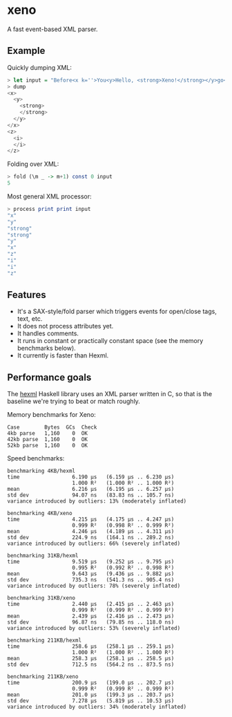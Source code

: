 # xeno

A fast event-based XML parser.

## Example

Quickly dumping XML:

``` haskell
> let input = "Before<x k=''>You<y>Hello, <strong>Xeno!</strong></y>go</x>Try <z><i>this!</i></z>"
> dump
<x>
  <y>
    <strong>
    </strong>
  </y>
</x>
<z>
  <i>
  </i>
</z>
```

Folding over XML:

``` haskell
> fold (\m _ -> m+1) const 0 input
5
```

Most general XML processor:

``` haskell
> process print print input
"x"
"y"
"strong"
"strong"
"y"
"x"
"z"
"i"
"i"
"z"
```

## Features

* It's a SAX-style/fold parser which triggers events for open/close
  tags, text, etc.
* It does not process attributes yet.
* It handles comments.
* It runs in constant or practically constant space (see the memory
  benchmarks below).
* It currently is faster than Hexml.

## Performance goals

The [hexml](https://github.com/ndmitchell/hexml) Haskell library uses
an XML parser written in C, so that is the baseline we're trying to
beat or match roughly.

Memory benchmarks for Xeno:

    Case        Bytes  GCs  Check
    4kb parse   1,160    0  OK
    42kb parse  1,160    0  OK
    52kb parse  1,160    0  OK

Speed benchmarks:

    benchmarking 4KB/hexml
    time                 6.190 μs   (6.159 μs .. 6.230 μs)
                         1.000 R²   (1.000 R² .. 1.000 R²)
    mean                 6.216 μs   (6.195 μs .. 6.257 μs)
    std dev              94.07 ns   (83.83 ns .. 105.7 ns)
    variance introduced by outliers: 13% (moderately inflated)

    benchmarking 4KB/xeno
    time                 4.215 μs   (4.175 μs .. 4.247 μs)
                         0.999 R²   (0.998 R² .. 0.999 R²)
    mean                 4.246 μs   (4.189 μs .. 4.311 μs)
    std dev              224.9 ns   (164.1 ns .. 289.2 ns)
    variance introduced by outliers: 66% (severely inflated)

    benchmarking 31KB/hexml
    time                 9.519 μs   (9.252 μs .. 9.795 μs)
                         0.995 R²   (0.992 R² .. 0.998 R²)
    mean                 9.643 μs   (9.436 μs .. 9.882 μs)
    std dev              735.3 ns   (541.3 ns .. 905.4 ns)
    variance introduced by outliers: 78% (severely inflated)

    benchmarking 31KB/xeno
    time                 2.440 μs   (2.415 μs .. 2.463 μs)
                         0.999 R²   (0.999 R² .. 0.999 R²)
    mean                 2.439 μs   (2.416 μs .. 2.473 μs)
    std dev              96.87 ns   (79.85 ns .. 118.0 ns)
    variance introduced by outliers: 53% (severely inflated)

    benchmarking 211KB/hexml
    time                 258.6 μs   (258.1 μs .. 259.1 μs)
                         1.000 R²   (1.000 R² .. 1.000 R²)
    mean                 258.3 μs   (258.1 μs .. 258.5 μs)
    std dev              712.5 ns   (564.2 ns .. 873.5 ns)

    benchmarking 211KB/xeno
    time                 200.9 μs   (199.0 μs .. 202.7 μs)
                         0.999 R²   (0.999 R² .. 0.999 R²)
    mean                 201.0 μs   (199.3 μs .. 203.7 μs)
    std dev              7.278 μs   (5.819 μs .. 10.53 μs)
    variance introduced by outliers: 34% (moderately inflated)
